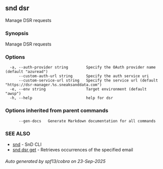 ## snd dsr

Manage DSR requests

### Synopsis

Manage DSR requests

### Options

```
  -a, --auth-provider string        Specify the OAuth provider name (default "azuread")
      --custom-auth-url string      Specify the auth service uri
      --custom-service-url string   Specify the service url (default "https://dsr-manager.%s.sneaksanddata.com")
  -e, --env string                  Target environment (default "awsp")
  -h, --help                        help for dsr
```

### Options inherited from parent commands

```
      --gen-docs   Generate Markdown documentation for all commands
```

### SEE ALSO

* [snd](snd.md)	 - SnD CLI
* [snd dsr get](snd_dsr_get.md)	 - Retrieves occurrences of the specified email

###### Auto generated by spf13/cobra on 23-Sep-2025
